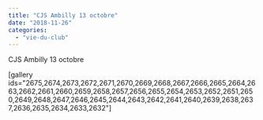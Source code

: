 ```yaml
---
title: "CJS Ambilly 13 octobre"
date: "2018-11-26"
categories: 
  - "vie-du-club"
---
```


CJS Ambilly 13 octobre

\[gallery ids="2675,2674,2673,2672,2671,2670,2669,2668,2667,2666,2665,2664,2663,2662,2661,2660,2659,2658,2657,2656,2655,2654,2653,2652,2651,2650,2649,2648,2647,2646,2645,2644,2643,2642,2641,2640,2639,2638,2637,2636,2635,2634,2633,2632"\]
